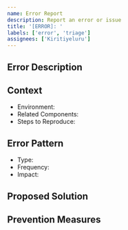 ```yaml
---
name: Error Report
description: Report an error or issue
title: '[ERROR]: '
labels: ['error', 'triage']
assignees: ['Kiritiyeluru']
---
```


## Error Description

## Context
- Environment:
- Related Components:
- Steps to Reproduce:

## Error Pattern
- Type:
- Frequency:
- Impact:

## Proposed Solution

## Prevention Measures
